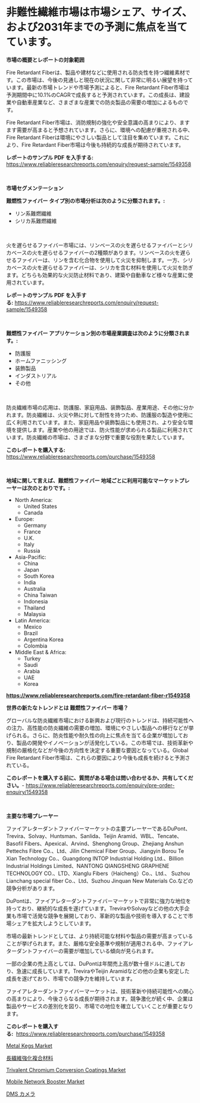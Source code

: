 <p><h1>非難性繊維市場は市場シェア、サイズ、および2031年までの予測に焦点を当てています。</h1></p><p><strong>市場の概要とレポートの対象範囲</strong></p>
<p><p>Fire Retardant Fiberは、製品や建材などに使用される防炎性を持つ繊維素材です。この市場は、今後の見通しと現在の状況に関して非常に明るい展望を持っています。最新の市場トレンドや市場予測によると、Fire Retardant Fiber市場は予測期間中に10.1%のCAGRで成長すると予測されています。この成長は、建設業や自動車産業など、さまざまな産業での防炎製品の需要の増加によるものです。</p><p>Fire Retardant Fiber市場は、消防規制の強化や安全意識の高まりにより、ますます需要が高まると予想されています。さらに、環境への配慮が重視される中、Fire Retardant Fiberは環境にやさしい製品として注目を集めています。これにより、Fire Retardant Fiber市場は今後も持続的な成長が期待されています。</p></p>
<p><strong>レポートのサンプル PDF を入手する:</strong> <a href="https://www.reliableresearchreports.com/enquiry/request-sample/1549358">https://www.reliableresearchreports.com/enquiry/request-sample/1549358</a></p>
<p>&nbsp;</p>
<p><strong>市場セグメンテーション</strong></p>
<p><strong>難燃性ファイバー タイプ別の市場分析は次のように分類されます。:</strong></p>
<p><ul><li>リン系難燃繊維</li><li>シリカ系難燃繊維</li></ul></p>
<p>&nbsp;</p>
<p><p>火を遅らせるファイバー市場には、リンベースの火を遅らせるファイバーとシリカベースの火を遅らせるファイバーの2種類があります。リンベースの火を遅らせるファイバーは、リンを含む化合物を使用して火災を抑制します。一方、シリカベースの火を遅らせるファイバーは、シリカを含む材料を使用して火災を防ぎます。どちらも効果的な火災防止材料であり、建築や自動車など様々な産業に使用されています。</p></p>
<p><strong>レポートのサンプル PDF を入手する:</strong>&nbsp;<a href="https://www.reliableresearchreports.com/enquiry/request-sample/1549358">https://www.reliableresearchreports.com/enquiry/request-sample/1549358</a></p>
<p>&nbsp;</p>
<p><strong> 難燃性ファイバー アプリケーション別の市場産業調査は次のように分類されます。:</strong></p>
<p><ul><li>防護服</li><li>ホームファニッシング</li><li>装飾製品</li><li>インダストリアル</li><li>その他</li></ul></p>
<p>&nbsp;</p>
<p><p>防炎繊維市場の応用は、防護服、家庭用品、装飾製品、産業用途、その他に分かれます。防炎繊維は、火災や熱に対して耐性を持つため、防護服の製造や使用に広く利用されています。また、家庭用品や装飾製品にも使用され、より安全な環境を提供します。産業や他の用途では、防火性能が求められる製品に利用されています。防炎繊維の市場は、さまざまな分野で重要な役割を果たしています。</p></p>
<p><strong>このレポートを購入する:</strong>&nbsp; <a href="https://www.reliableresearchreports.com/purchase/1549358">https://www.reliableresearchreports.com/purchase/1549358</a></p>
<p>&nbsp;</p>
<p><strong>地域に関して言えば、難燃性ファイバー 地域ごとに利用可能なマーケットプレーヤーは次のとおりです。:</strong></p>
<p><ul>
    <li>
        North America:
        <ul>
            <li>United States</li>
            <li>Canada</li>
        </ul>
    </li>
    <li>
        Europe:
        <ul>
            <li>Germany</li>
            <li>France</li>
            <li>U.K.</li>
            <li>Italy</li>
            <li>Russia</li>
        </ul>
    </li>
    <li>
        Asia-Pacific:
        <ul>
            <li>China</li>
            <li>Japan</li>
            <li>South Korea</li>
            <li>India</li>
            <li>Australia</li>
            <li>China Taiwan</li>
            <li>Indonesia</li>
            <li>Thailand</li>
            <li>Malaysia</li>
        </ul>
    </li>
    <li>
        Latin America:
        <ul>
            <li>Mexico</li>
            <li>Brazil</li>
            <li>Argentina Korea</li>
            <li>Colombia</li>
        </ul>
    </li>
    <li>
        Middle East & Africa:
        <ul>
            <li>Turkey</li>
            <li>Saudi</li>
            <li>Arabia</li>
            <li>UAE</li>
            <li>Korea</li>
        </ul>
    </li>
    </ul></p>
<p><strong><a href="https://www.reliableresearchreports.com/fire-retardant-fiber-r1549358">https://www.reliableresearchreports.com/fire-retardant-fiber-r1549358</a></strong>&nbsp;</p>
<p><strong>世界の新たなトレンドとは 難燃性ファイバー 市場？</strong></p>
<p><p>グローバルな防炎繊維市場における新興および現行のトレンドは、持続可能性への注力、高性能の防炎繊維の需要の増加、環境にやさしい製品への移行などが挙げられる。さらに、防炎性能や耐久性の向上に焦点を当てる企業が増加しており、製品の開発やイノベーションが活発化している。この市場では、技術革新や規制の厳格化などが今後の方向性を決定する重要な要因となっている。Global Fire Retardant Fiber市場は、これらの要因により今後も成長を続けると予測されている。</p></p>
<p><strong>このレポートを購入する前に、質問がある場合は問い合わせるか、共有してください。</strong>- <a href="https://www.reliableresearchreports.com/enquiry/pre-order-enquiry/1549358">https://www.reliableresearchreports.com/enquiry/pre-order-enquiry/1549358</a></p>
<p>&nbsp;</p>
<p><strong>主要な市場プレーヤー</strong></p>
<p><p>ファイアレターダントファイバーマーケットの主要プレーヤーであるDuPont、Trevira、Solvay、Huntsman、Sanlida、Teijin Aramid、WBL、Tencate、Basofil Fibers、Apexical、Arvind、Shenghong Group、Zhejiang Anshun Pettechs Fibre Co.、Ltd、Jilin Chemical Fiber Group、Jiangyin Borou Te Xian Technology Co.、Guangdong INTOP Industrial Holding Ltd.、Billion Industrial Holdings Limited、NANTONG QIANGSHENG GRAPHENE TECHNOLOGY CO.、LTD、Xianglu Fibers（Haicheng）Co.、Ltd.、 Suzhou Lianchang special fiber Co.、Ltd、Suzhou Jinquan New Materials Co.などの競争分析があります。</p><p>DuPontは、ファイアレターダントファイバーマーケットで非常に強力な地位を持っており、継続的な成長を遂げています。TreviraやSolvayなどの他の大手企業も市場で活発な競争を展開しており、革新的な製品や技術を導入することで市場シェアを拡大しようとしています。</p><p>市場の最新トレンドとしては、より持続可能な材料や製品の需要が高まっていることが挙げられます。また、厳格な安全基準や規制が適用される中、ファイアレターダントファイバーの需要が増加している傾向が見られます。</p><p>一部の企業の売上高としては、DuPontは年間売上高が数十億ドルに達しており、急速に成長しています。TreviraやTeijin Aramidなどの他の企業も安定した成長を遂げており、市場での競争力を維持しています。</p><p>ファイアレターダントファイバーマーケットは、技術革新や持続可能性への関心の高まりにより、今後さらなる成長が期待されます。競争激化が続く中、企業は製品やサービスの差別化を図り、市場での地位を確立していくことが重要となります。</p></p>
<p><strong>このレポートを購入する:</strong>&nbsp;&nbsp;<a href="https://www.reliableresearchreports.com/purchase/1549358">https://www.reliableresearchreports.com/purchase/1549358</a></p>
<p><p><a href="https://www.linkedin.com/pulse/decoding-metal-kegs-market-metrics-share-trends-growth-patterns-ds71f">Metal Kegs Market</a></p><p><a href="https://github.com/schmahlson/Market-Research-Report-List-1/blob/main/663690856118.md">長繊維強化複合材料</a></p><p><a href="https://github.com/lataunyatinikmelvin59ilbd0dv/Market-Research-Report-List-2/blob/main/trivalent-chromium-conversion-coatings-market.md">Trivalent Chromium Conversion Coatings Market</a></p><p><a href="https://www.linkedin.com/pulse/mobile-network-booster-market-competitive-analysis-trends-1xice">Mobile Network Booster Market</a></p><p><a href="https://github.com/TerrellConn/Market-Research-Report-List-1/blob/main/718478256119.md">DMS カメラ</a></p></p>